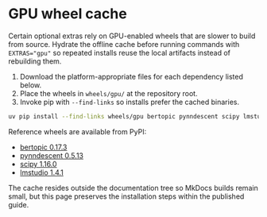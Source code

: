 # GPU wheel cache

Certain optional extras rely on GPU-enabled wheels that are slower to build
from source. Hydrate the offline cache before running commands with
`EXTRAS="gpu"` so repeated installs reuse the local artifacts instead of
rebuilding them.

1. Download the platform-appropriate files for each dependency listed below.
2. Place the wheels in `wheels/gpu/` at the repository root.
3. Invoke pip with `--find-links` so installs prefer the cached binaries.

```bash
uv pip install --find-links wheels/gpu bertopic pynndescent scipy lmstudio
```

Reference wheels are available from PyPI:

- [bertopic 0.17.3](https://pypi.org/project/bertopic/0.17.3/#files)
- [pynndescent 0.5.13](https://pypi.org/project/pynndescent/0.5.13/#files)
- [scipy 1.16.0](https://pypi.org/project/scipy/1.16.0/#files)
- [lmstudio 1.4.1](https://pypi.org/project/lmstudio/1.4.1/#files)

The cache resides outside the documentation tree so MkDocs builds remain small,
but this page preserves the installation steps within the published guide.
